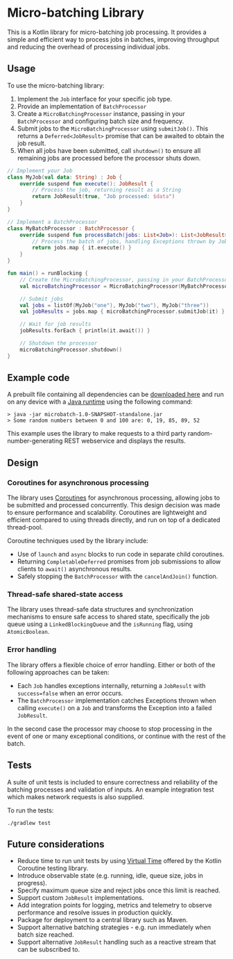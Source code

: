 # Micro-batching Library

This is a Kotlin library for micro-batching job processing.
It provides a simple and efficient way to process jobs in batches,
improving throughput and reducing the overhead of processing individual jobs.

## Usage

To use the micro-batching library:

1. Implement the `Job` interface for your specific job type.
1. Provide an implementation of `BatchProcessor`
1. Create a `MicroBatchingProcessor` instance, passing in your `BatchProcessor` and configuring
    batch size and frequency.
1. Submit jobs to the `MicroBatchingProcessor` using `submitJob()`. This returns a `Deferred<JobResult>` promise that can be
   awaited to obtain the job result.
1. When all jobs have been submitted, call `shutdown()` to ensure all remaining jobs are processed before the
   processor shuts down.

```kotlin
// Implement your Job
class MyJob(val data: String) : Job {
    override suspend fun execute(): JobResult {
        // Process the job, returning result as a String
        return JobResult(true, "Job processed: $data")
    }
}

// Implement a BatchProcessor
class MyBatchProcessor : BatchProcessor {
    override suspend fun processBatch(jobs: List<Job>): List<JobResult> {
        // Process the batch of jobs, handling Exceptions thrown by Jobs as appropriate
        return jobs.map { it.execute() }
    }
}

fun main() = runBlocking {
    // Create the MicroBatchingProcessor, passing in your BatchProcessor implementation
    val microBatchingProcessor = MicroBatchingProcessor(MyBatchProcessor(), batchSize = 5, batchFrequencyMillis = 350)

    // Submit jobs
    val jobs = listOf(MyJob("one"), MyJob("two"), MyJob("three"))
    val jobResults = jobs.map { microBatchingProcessor.submitJob(it) }

    // Wait for job results
    jobResults.forEach { println(it.await()) }

    // Shutdown the processor
    microBatchingProcessor.shutdown()
}

```
## Example code
A prebuilt file containing all dependencies can be [downloaded here](https://www.dropbox.com/s/m5ifzvgeb31vhlj/microbatch-1.0-SNAPSHOT-standalone.jar?e=1&dl=1) and run on any device with a [Java runtime](https://www.java.com/download/manual.jsp) using the following command:
```
> java -jar microbatch-1.0-SNAPSHOT-standalone.jar 
> Some random numbers between 0 and 100 are: 0, 19, 85, 89, 52
```
This example uses the library to make requests to a third party random-number-generating REST webservice and displays the results.

## Design

### Coroutines for asynchronous processing

The library uses [Coroutines](https://kotlinlang.org/docs/coroutines-overview.html) for asynchronous processing, allowing jobs to be submitted and processed
concurrently. This design decision was made to ensure performance and scalability. Coroutines are lightweight and 
efficient compared to using threads directly, and run on top of a dedicated thread-pool.

Coroutine techniques used by the library include:

* Use of `launch` and `async` blocks to run code in separate child coroutines.
* Returning `CompletableDeferred` promises from job submissions to allow clients to `await()` asynchronous results.
* Safely stopping the `BatchProcessor` with the  `cancelAndJoin()` function.

### Thread-safe shared-state access
The library uses thread-safe data structures and synchronization mechanisms to ensure safe access to shared state, 
specifically the job queue using a `LinkedBlockingQueue` and the `isRunning` flag, using `AtomicBoolean`.

### Error handling 
The library offers a flexible choice of error handling. Either or both of the following approaches can be taken:

* Each `Job` handles exceptions internally, returning a `JobResult` with `success=false` when an error occurs.
* The `BatchProcessor` implementation catches Exceptions thrown when calling `execute()` on a `Job` and transforms the Exception into a failed `JobResult`.

In the second case the processor may choose to stop processing in the event of one or many exceptional conditions, or continue with
the rest of the batch.


## Tests
A suite of unit tests is included to ensure correctness and reliability of the batching processes and validation of inputs.
An example integration test which makes  network requests is also supplied.

To run the tests:
```
./gradlew test
```

## Future considerations

- Reduce time to run unit tests by using [Virtual Time](https://kotlinlang.org/api/kotlinx.coroutines/kotlinx-coroutines-test/) offered by the Kotlin Coroutine testing library.
- Introduce observable state (e.g. running, idle, queue size, jobs in progress).
- Specify maximum queue size and reject jobs once this limit is reached.
- Support custom `JobResult` implementations.
- Add integration points for logging, metrics and telemetry to observe performance and resolve issues in production quickly.
- Package for deployment to a central library such as Maven.
- Support alternative batching strategies - e.g. run immediately when batch size reached.
- Support alternative `JobResult` handling such as a reactive stream that can be subscribed to.
